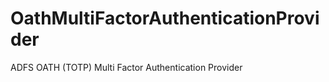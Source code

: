 OathMultiFactorAuthenticationProvider
=====================================

ADFS OATH (TOTP) Multi Factor Authentication Provider
